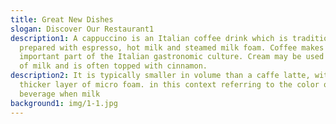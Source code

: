 ```yaml
---
title: Great New Dishes
slogan: Discover Our Restaurant1
description1: A cappuccino is an Italian coffee drink which is traditionally
  prepared with espresso, hot milk and steamed milk foam. Coffee makes up a very
  important part of the Italian gastronomic culture. Cream may be used instead
  of milk and is often topped with cinnamon.
description2: It is typically smaller in volume than a caffe latte, with a
  thicker layer of micro foam. in this context referring to the color of the
  beverage when milk
background1: img/1-1.jpg
---
```

